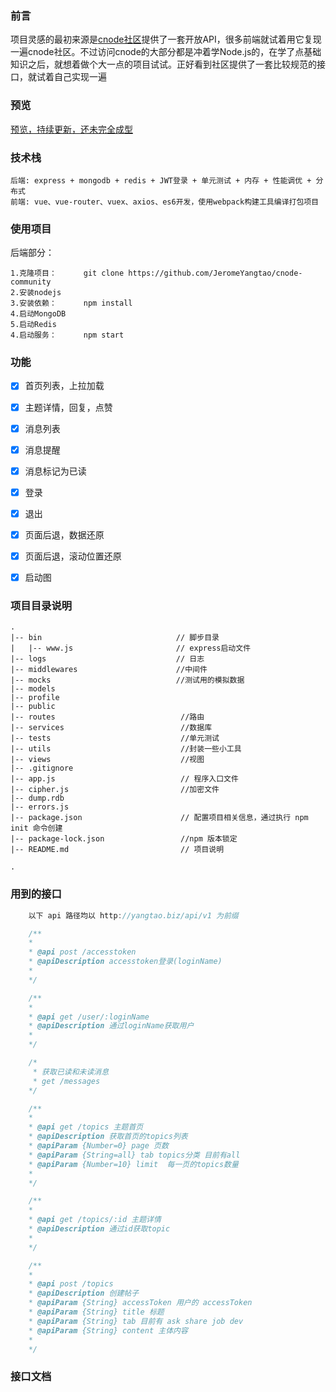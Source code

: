 ### 前言
项目灵感的最初来源是[cnode社区](https://cnodejs.org/)提供了一套开放API，很多前端就试着用它复现一遍cnode社区。不过访问cnode的大部分都是冲着学Node.js的，在学了点基础知识之后，就想着做个大一点的项目试试。正好看到社区提供了一套比较规范的接口，就试着自己实现一遍

### 预览
[预览，持续更新，还未完全成型](https://jeromeyangtao.github.io/cnode-community/views/site/dist/#/)
### 技术栈
```
后端: express + mongodb + redis + JWT登录 + 单元测试 + 内存 + 性能调优 + 分布式 
前端: vue、vue-router、vuex、axios、es6开发，使用webpack构建工具编译打包项目 
```

### 使用项目
后端部分：
```
1.克隆项目：      git clone https://github.com/JeromeYangtao/cnode-community
2.安装nodejs
3.安装依赖：      npm install
4.启动MongoDB
5.启动Redis
4.启动服务：      npm start
```

### 功能
- [x] 首页列表，上拉加载
- [x] 主题详情，回复，点赞
- [x] 消息列表
- [x] 消息提醒
- [x] 消息标记为已读
- [x] 登录
- [x] 退出
- [x] 页面后退，数据还原
- [x] 页面后退，滚动位置还原
- [x] 启动图



### 项目目录说明
```
.
|-- bin                              // 脚步目录
|   |-- www.js                       // express启动文件
|-- logs                             // 日志
|-- middlewares                      //中间件
|-- mocks                            //测试用的模拟数据
|-- models                         
|-- profile
|-- public          
|-- routes                            //路由
|-- services                          //数据库
|-- tests                             //单元测试
|-- utils                             //封装一些小工具
|-- views                             //视图
|-- .gitignore
|-- app.js                            // 程序入口文件
|-- cipher.js                         //加密文件
|-- dump.rdb       
|-- errors.js
|-- package.json                      // 配置项目相关信息，通过执行 npm init 命令创建
|-- package-lock.json                 //npm 版本锁定
|-- README.md                         // 项目说明

.
```
### 用到的接口
```js
    以下 api 路径均以 http://yangtao.biz/api/v1 为前缀

    /**
    *
    * @api post /accesstoken
    * @apiDescription accesstoken登录(loginName)
    *
    */

    /**
    *
    * @api get /user/:loginName
    * @apiDescription 通过loginName获取用户
    *
    */

    /*
     * 获取已读和未读消息
     * get /messages 
    */

    /**
    *
    * @api get /topics 主题首页
    * @apiDescription 获取首页的topics列表
    * @apiParam {Number=0} page 页数
    * @apiParam {String=all} tab topics分类 目前有all
    * @apiParam {Number=10} limit  每一页的topics数量
    *
    */

    /**
    *
    * @api get /topics/:id 主题详情
    * @apiDescription 通过id获取topic
    *
    */

    /**
    *
    * @api post /topics
    * @apiDescription 创建帖子
    * @apiParam {String} accessToken 用户的 accessToken
    * @apiParam {String} title 标题
    * @apiParam {String} tab 目前有 ask share job dev
    * @apiParam {String} content 主体内容
    *
    */
```
### 接口文档



